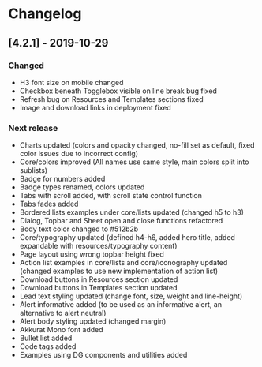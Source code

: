 # Changelog

## [4.2.1] - 2019-10-29

### Changed
 - H3 font size on mobile changed
 - Checkbox beneath Togglebox visible on line break bug fixed
 - Refresh bug on Resources and Templates sections fixed
 - Image and download links in deployment fixed

### Next release
 - Charts updated (colors and opacity changed, no-fill set as default, fixed color issues due to incorrect config)
 - Core/colors improved (All names use same style, main colors split into sublists)
 - Badge for numbers added
 - Badge types renamed, colors updated
 - Tabs with scroll added, with scroll state control function
 - Tabs fades added
 - Bordered lists examples under core/lists updated (changed h5 to h3)
 - Dialog, Topbar and Sheet open and close functions refactored
 - Body text color changed to #512b2b
 - Core/typography updated (defined h4-h6, added hero title, added expandable with resources/typography content)
 - Page layout using wrong topbar height fixed
 - Action list examples in core/lists and core/iconography updated (changed examples to use new implementation of action list)
 - Download buttons in Resources section updated
 - Download buttons in Templates section updated
 - Lead text styling updated (change font, size, weight and line-height)
 - Alert informative added (to be used as an informative alert, an alternative to alert neutral)
 - Alert body styling updated (changed margin)
 - Akkurat Mono font added
 - Bullet list added
 - Code tags added
 - Examples using DG components and utilities added
